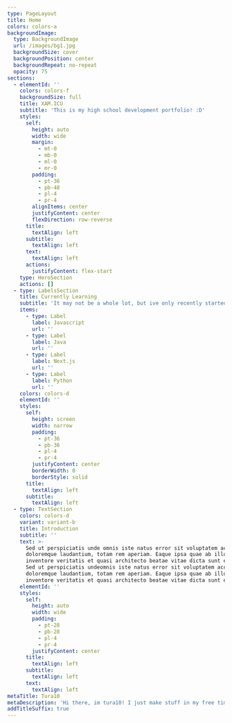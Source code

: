 ```yaml
---
type: PageLayout
title: Home
colors: colors-a
backgroundImage:
  type: BackgroundImage
  url: /images/bg1.jpg
  backgroundSize: cover
  backgroundPosition: center
  backgroundRepeat: no-repeat
  opacity: 75
sections:
  - elementId: ''
    colors: colors-f
    backgroundSize: full
    title: XAM.ICU
    subtitle: 'This is my high school development portfolio! :D'
    styles:
      self:
        height: auto
        width: wide
        margin:
          - mt-0
          - mb-0
          - ml-0
          - mr-0
        padding:
          - pt-36
          - pb-48
          - pl-4
          - pr-4
        alignItems: center
        justifyContent: center
        flexDirection: row-reverse
      title:
        textAlign: left
      subtitle:
        textAlign: left
      text:
        textAlign: left
      actions:
        justifyContent: flex-start
    type: HeroSection
    actions: []
  - type: LabelsSection
    title: Currently Learning
    subtitle: 'It may not be a whole lot, but ive only recently started!'
    items:
      - type: Label
        label: Javascript
        url: ''
      - type: Label
        label: Java
        url: ''
      - type: Label
        label: Next.js
        url: ''
      - type: Label
        label: Python
        url: ''
    colors: colors-d
    elementId: ''
    styles:
      self:
        height: screen
        width: narrow
        padding:
          - pt-36
          - pb-36
          - pl-4
          - pr-4
        justifyContent: center
        borderWidth: 0
        borderStyle: solid
      title:
        textAlign: left
      subtitle:
        textAlign: left
  - type: TextSection
    colors: colors-d
    variant: variant-b
    title: Introduction
    subtitle: ''
    text: >-
      Sed ut perspiciatis unde omnis iste natus error sit voluptatem accusantium
      doloremque laudantium, totam rem aperiam. Eaque ipsa quae ab illo
      inventore veritatis et quasi architecto beatae vitae dicta sunt explicabo.
      Sed ut perspiciatis undeomnis iste natus error sit voluptatem accusantium
      doloremque laudantium, totam rem aperiam. Eaque ipsa quae ab illo
      inventore veritatis et quasi architecto beatae vitae dicta sunt explicabo.
    elementId: ''
    styles:
      self:
        height: auto
        width: wide
        padding:
          - pt-28
          - pb-28
          - pl-4
          - pr-4
        justifyContent: center
      title:
        textAlign: left
      subtitle:
        textAlign: left
      text:
        textAlign: left
metaTitle: Tura10
metaDescription: 'Hi there, im tura10! I just make stuff in my free time for fun!'
addTitleSuffix: true
---
```

